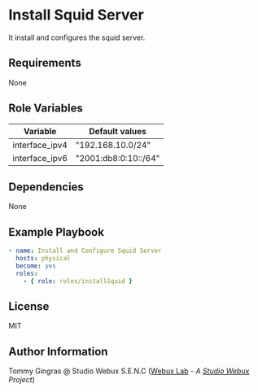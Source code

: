 # Install Squid Server

It install and configures the squid server.

## Requirements

None

## Role Variables

| Variable       | Default values       |
| -------------- | -------------------- |
| interface_ipv4 | "192.168.10.0/24"    |
| interface_ipv6 | "2001:db8:0:10::/64" |

## Dependencies

None

## Example Playbook

```yaml
- name: Install and Configure Squid Server
  hosts: physical
  become: yes
  roles:
    - { role: roles/installSquid }
```

## License

MIT

## Author Information

Tommy Gingras @ Studio Webux S.E.N.C ([Webux Lab](https://webuxlab.com) - _A [Studio Webux](https://studiowebux.com) Project_)
